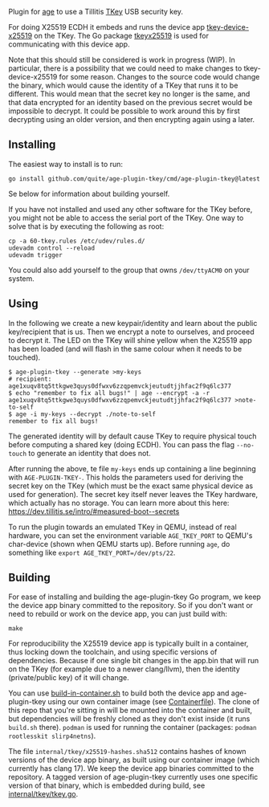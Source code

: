 
Plugin for [age](https://github.com/FiloSottile/age) to use a Tillitis
[TKey](https://github.com/tillitis/tillitis-key1) USB security key.

For doing X25519 ECDH it embeds and runs the device app
[tkey-device-x25519](https://github.com/quite/tkey-device-x25519) on
the TKey. The Go package
[tkeyx25519](https://github.com/quite/tkeyx25519) is used for
communicating with this device app.

Note that this should still be considered is work in progress (WIP).
In particular, there is a possibility that we could need to make
changes to tkey-device-x25519 for some reason. Changes to the source
code would change the binary, which would cause the identity of a TKey
that runs it to be different. This would mean that the secret key no
longer is the same, and that data encrypted for an identity based on
the previous secret would be impossible to decrypt. It could be
possible to work around this by first decrypting using an older
version, and then encrypting again using a later.

## Installing

The easiest way to install is to run:

```
go install github.com/quite/age-plugin-tkey/cmd/age-plugin-tkey@latest
```

Se below for information about building yourself.

If you have not installed and used any other software for the TKey
before, you might not be able to access the serial port of the TKey.
One way to solve that is by executing the following as root:

```
cp -a 60-tkey.rules /etc/udev/rules.d/
udevadm control --reload
udevadm trigger
```

You could also add yourself to the group that owns `/dev/ttyACM0` on
your system.

## Using

In the following we create a new keypair/identity and learn about the
public key/recipient that is us. Then we encrypt a note to ourselves,
and proceed to decrypt it. The LED on the TKey will shine yellow when
the X25519 app has been loaded (and will flash in the same colour when
it needs to be touched).

```
$ age-plugin-tkey --generate >my-keys
# recipient: age1xuqv8tq5ttkgwe3quys0dfwxv6zzqpemvckjeutudtjjhfac2f9q6lc377
$ echo "remember to fix all bugs!" | age --encrypt -a -r age1xuqv8tq5ttkgwe3quys0dfwxv6zzqpemvckjeutudtjjhfac2f9q6lc377 >note-to-self
$ age -i my-keys --decrypt ./note-to-self
remember to fix all bugs!
```

The generated identity will by default cause TKey to require physical
touch before computing a shared key (doing ECDH). You can pass the
flag `--no-touch` to generate an identity that does not.

After running the above, te file `my-keys` ends up containing a line
beginning with `AGE-PLUGIN-TKEY-`. This holds the parameters used for
deriving the secret key on the TKey (which must be the exact same
physical device as used for generation). The secret key itself never
leaves the TKey hardware, which actually has no storage. You can learn
more about this here:
https://dev.tillitis.se/intro/#measured-boot--secrets

To run the plugin towards an emulated TKey in QEMU, instead of real
hardware, you can set the environment variable `AGE_TKEY_PORT` to
QEMU's char-device (shown when QEMU starts up). Before running `age`,
do something like `export AGE_TKEY_PORT=/dev/pts/22`.

## Building

For ease of installing and building the age-plugin-tkey Go program, we
keep the device app binary committed to the repository. So if you
don't want or need to rebuild or work on the device app, you can just
build with:

```
make
```

For reproducibility the X25519 device app is typically built in a
container, thus locking down the toolchain, and using specific
versions of dependencies. Because if one single bit changes in the
app.bin that will run on the TKey (for example due to a newer
clang/llvm), then the identity (private/public key) of it will change.

You can use [build-in-container.sh](build-in-container.sh) to build
both the device app and age-plugin-tkey using our own container image
(see [Containerfile](Containerfile)). The clone of this repo that
you're sitting in will be mounted into the container and built, but
dependencies will be freshly cloned as they don't exist inside (it
runs `build.sh` there). `podman` is used for running the container
(packages: `podman rootlesskit slirp4netns`).

The file `internal/tkey/x25519-hashes.sha512` contains hashes of known
versions of the device app binary, as built using our container image
(which currently has clang 17). We keep the device app binaries
committed to the repository. A tagged version of age-plugin-tkey
currently uses one specific version of that binary, which is embedded
during build, see [internal/tkey/tkey.go](internal/tkey/tkey.go).

